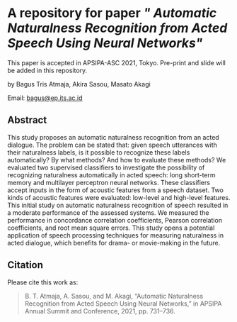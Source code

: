 # A repository for paper *" Automatic Naturalness Recognition from Acted Speech Using Neural Networks"*

This paper is accepted in APSIPA-ASC 2021, Tokyo. Pre-print and slide will be added in this repository.

by
Bagus Tris Atmaja, Akira Sasou, Masato Akagi

Email: bagus@ep.its.ac.id


## Abstract



This study proposes an automatic naturalness recognition from an acted dialogue. The problem can be stated that: given speech utterances with their naturalness labels, is it possible to recognize these labels automatically? By what methods? And how to evaluate these methods? We evaluated two supervised classifiers to investigate the possibility of recognizing naturalness automatically in acted speech: long short-term memory and multilayer perceptron neural networks. These classifiers accept inputs in the form of acoustic features from a speech dataset. Two kinds of acoustic features were evaluated: low-level and high-level features. This initial study on automatic naturalness recognition of speech resulted in a moderate performance of the assessed systems. We measured the performance in concordance correlation coefficients, Pearson correlation coefficients, and root mean square errors. This study opens a potential application of speech processing techniques for measuring naturalness in acted dialogue, which benefits for drama- or movie-making in the future.



## Citation
Please cite this work as:  

> B. T. Atmaja, A. Sasou, and M. Akagi, “Automatic Naturalness Recognition 
> from Acted Speech Using Neural Networks,” in APSIPA Annual Summit and Conference, 2021, pp. 731–736.
